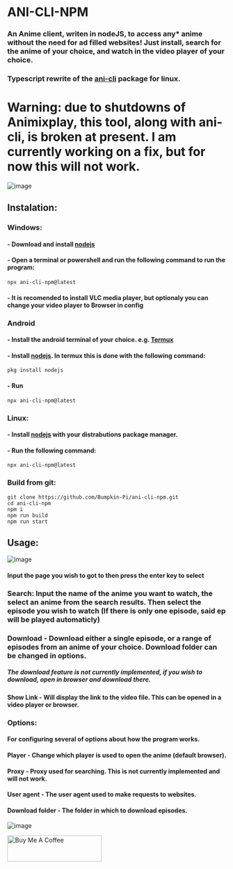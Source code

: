 # ANI-CLI-NPM

### An Anime client, writen in nodeJS, to access any* anime without the need for ad filled websites! Just install, search for the anime of your choice, and watch in the video player of your choice.
### Typescript rewrite of the [ani-cli](https://github.com/pystardust/ani-cli) package for linux.

# Warning: due to shutdowns of Animixplay, this tool, along with ani-cli, is broken at present. I am currently working on a fix, but for now this will not work.

![image](https://user-images.githubusercontent.com/74017165/205444723-20520eb1-55dd-4103-811b-07e2cf6c466d.png)


## Instalation:
### Windows:
#### - Download and install [nodejs](https://nodejs.org/en/download/)
#### - Open a terminal or powershell and run the following command to run the program:
```
npx ani-cli-npm@latest
```
#### - It is recomended to install VLC media player, but optionaly you can change your video player to Browser in config

### Android
#### - Install the android terminal of your choice. e.g. [Termux](https://play.google.com/store/apps/details?id=com.termux)
#### - Install [nodejs](https://nodejs.org/). In termux this is done with the following command:
```
pkg install nodejs
```
#### - Run 
```
npx ani-cli-npm@latest
```

### Linux:
#### - Install [nodejs](https://nodejs.org/en/download/) with your distrabutions package manager.
#### - Run the following command:
```
npx ani-cli-npm@latest
```

### Build from git:
```
git clone https://github.com/Bumpkin-Pi/ani-cli-npm.git
cd ani-cli-npm
npm i
npm run build
npm run start
```


## Usage:
![image](https://user-images.githubusercontent.com/74017165/204142452-485e31b5-68dc-4eea-9924-bfb040429b02.png)



#### Input the page you wish to got to then press the enter key to select

### Search: Input the name of the anime you want to watch, the select an anime from the search results. Then select the episode you wish to watch (If there is only one episode, said ep will be played automaticly)

### Download  - Download either a single episode, or a range of episodes from an anime of your choice. Download folder can be changed in options.

##### The download feature is not currently implemented, if you wish to download, open in browser and download there.

#### Show Link - Will display the link to the video file. This can be opened in a video player or browser.

### Options:

#### For configuring several of options about how the program works.

#### Player           - Change which player is used to open the anime (default browser).

#### Proxy            - Proxy used for searching. This is not currently implemented and will not work.

#### User agent       - The user agent used to make requests to websites.

#### Download folder  - The folder in which to download episodes.

![image](https://user-images.githubusercontent.com/74017165/205444327-d67c5099-beaf-4895-9c74-c24b79a95e07.png)



<a href="https://www.buymeacoffee.com/bumpkinpi" target="_blank"><img src="https://cdn.buymeacoffee.com/buttons/v2/default-yellow.png" alt="Buy Me A Coffee" style="height: 60px !important;width: 217px !important;" ></a>
